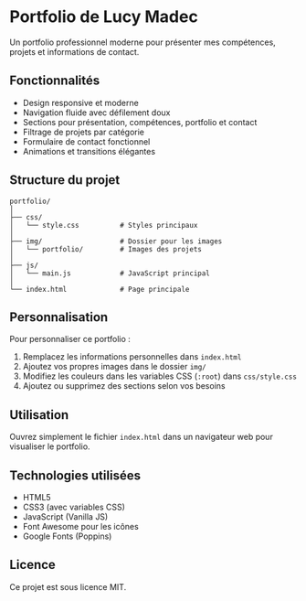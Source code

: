 # Portfolio de Lucy Madec

Un portfolio professionnel moderne pour présenter mes compétences, projets et informations de contact.

## Fonctionnalités

- Design responsive et moderne
- Navigation fluide avec défilement doux
- Sections pour présentation, compétences, portfolio et contact
- Filtrage de projets par catégorie
- Formulaire de contact fonctionnel
- Animations et transitions élégantes

## Structure du projet

```
portfolio/
│
├── css/
│   └── style.css          # Styles principaux
│
├── img/                   # Dossier pour les images
│   └── portfolio/         # Images des projets
│
├── js/
│   └── main.js            # JavaScript principal
│
└── index.html             # Page principale
```

## Personnalisation

Pour personnaliser ce portfolio :

1. Remplacez les informations personnelles dans `index.html`
2. Ajoutez vos propres images dans le dossier `img/`
3. Modifiez les couleurs dans les variables CSS (`:root`) dans `css/style.css`
4. Ajoutez ou supprimez des sections selon vos besoins

## Utilisation

Ouvrez simplement le fichier `index.html` dans un navigateur web pour visualiser le portfolio.

## Technologies utilisées

- HTML5
- CSS3 (avec variables CSS)
- JavaScript (Vanilla JS)
- Font Awesome pour les icônes
- Google Fonts (Poppins)

## Licence

Ce projet est sous licence MIT.

